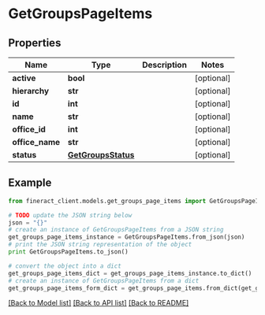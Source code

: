 # GetGroupsPageItems


## Properties

Name | Type | Description | Notes
------------ | ------------- | ------------- | -------------
**active** | **bool** |  | [optional] 
**hierarchy** | **str** |  | [optional] 
**id** | **int** |  | [optional] 
**name** | **str** |  | [optional] 
**office_id** | **int** |  | [optional] 
**office_name** | **str** |  | [optional] 
**status** | [**GetGroupsStatus**](GetGroupsStatus.md) |  | [optional] 

## Example

```python
from fineract_client.models.get_groups_page_items import GetGroupsPageItems

# TODO update the JSON string below
json = "{}"
# create an instance of GetGroupsPageItems from a JSON string
get_groups_page_items_instance = GetGroupsPageItems.from_json(json)
# print the JSON string representation of the object
print GetGroupsPageItems.to_json()

# convert the object into a dict
get_groups_page_items_dict = get_groups_page_items_instance.to_dict()
# create an instance of GetGroupsPageItems from a dict
get_groups_page_items_form_dict = get_groups_page_items.from_dict(get_groups_page_items_dict)
```
[[Back to Model list]](../README.md#documentation-for-models) [[Back to API list]](../README.md#documentation-for-api-endpoints) [[Back to README]](../README.md)


